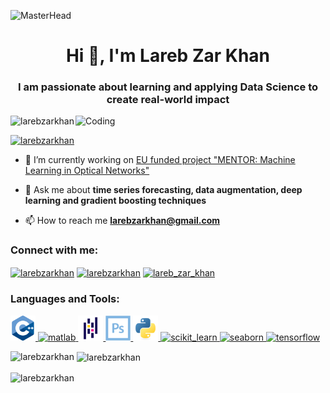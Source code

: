 ![MasterHead](https://media.licdn.com/dms/image/C4D12AQGD_su1k14bYA/article-cover_image-shrink_600_2000/0/1583217311227?e=2147483647&v=beta&t=s_7cvkGjyfNTp2x6mnsiPFUfbPhWyvnMIavE_na62bE)
<h1 align="center">Hi 👋, I'm Lareb Zar Khan</h1>
<h3 align="center"> I am passionate about learning and applying Data Science to create real-world impact</h3>

<img align="right" alt="Coding" width="400" src="https://uploads-ssl.webflow.com/5c19100c2b50073e6ee69da1/60d35967a853a1b14851703b_All%20the%20data%20(1).gif">

<p align="left"> <img src="https://komarev.com/ghpvc/?username=larebzarkhan&label=Profile%20views&color=0e75b6&style=flat" alt="larebzarkhan" /> </p>

<p align="left"> <a href="https://twitter.com/larebzarkhan" target="blank"><img src="https://img.shields.io/twitter/follow/larebzarkhan?logo=twitter&style=for-the-badge" alt="larebzarkhan" /></a> </p>

- 🔭 I’m currently working on [EU funded project "MENTOR: Machine Learning in Optical Networks"](https://mentor.astonphotonics.uk/)

- 💬 Ask me about **time series forecasting, data augmentation, deep learning and gradient boosting techniques**

- 📫 How to reach me **larebzarkhan@gmail.com**

<h3 align="left">Connect with me:</h3>
<p align="left">
<a href="https://twitter.com/larebzarkhan" target="blank"><img align="center" src="https://raw.githubusercontent.com/rahuldkjain/github-profile-readme-generator/master/src/images/icons/Social/twitter.svg" alt="larebzarkhan" height="30" width="40" /></a>
<a href="https://linkedin.com/in/larebzarkhan" target="blank"><img align="center" src="https://raw.githubusercontent.com/rahuldkjain/github-profile-readme-generator/master/src/images/icons/Social/linked-in-alt.svg" alt="larebzarkhan" height="30" width="40" /></a>
<a href="https://instagram.com/lareb_zar_khan" target="blank"><img align="center" src="https://raw.githubusercontent.com/rahuldkjain/github-profile-readme-generator/master/src/images/icons/Social/instagram.svg" alt="lareb_zar_khan" height="30" width="40" /></a>
</p>

<h3 align="left">Languages and Tools:</h3>
<p align="left"> <a href="https://www.w3schools.com/cpp/" target="_blank" rel="noreferrer"> <img src="https://raw.githubusercontent.com/devicons/devicon/master/icons/cplusplus/cplusplus-original.svg" alt="cplusplus" width="40" height="40"/> </a> <a href="https://www.mathworks.com/" target="_blank" rel="noreferrer"> <img src="https://upload.wikimedia.org/wikipedia/commons/2/21/Matlab_Logo.png" alt="matlab" width="40" height="40"/> </a> <a href="https://pandas.pydata.org/" target="_blank" rel="noreferrer"> <img src="https://raw.githubusercontent.com/devicons/devicon/2ae2a900d2f041da66e950e4d48052658d850630/icons/pandas/pandas-original.svg" alt="pandas" width="40" height="40"/> </a> <a href="https://www.photoshop.com/en" target="_blank" rel="noreferrer"> <img src="https://raw.githubusercontent.com/devicons/devicon/master/icons/photoshop/photoshop-line.svg" alt="photoshop" width="40" height="40"/> </a> <a href="https://www.python.org" target="_blank" rel="noreferrer"> <img src="https://raw.githubusercontent.com/devicons/devicon/master/icons/python/python-original.svg" alt="python" width="40" height="40"/> </a> <a href="https://scikit-learn.org/" target="_blank" rel="noreferrer"> <img src="https://upload.wikimedia.org/wikipedia/commons/0/05/Scikit_learn_logo_small.svg" alt="scikit_learn" width="40" height="40"/> </a> <a href="https://seaborn.pydata.org/" target="_blank" rel="noreferrer"> <img src="https://seaborn.pydata.org/_images/logo-mark-lightbg.svg" alt="seaborn" width="40" height="40"/> </a> <a href="https://www.tensorflow.org" target="_blank" rel="noreferrer"> <img src="https://www.vectorlogo.zone/logos/tensorflow/tensorflow-icon.svg" alt="tensorflow" width="40" height="40"/> </a> </p>

<p><img align="left" src="https://github-readme-stats.vercel.app/api/top-langs?username=larebzarkhan&show_icons=true&locale=en&layout=compact" alt="larebzarkhan" /></p>

<p>&nbsp;<img align="center" src="https://github-readme-stats.vercel.app/api?username=larebzarkhan&show_icons=true&locale=en" alt="larebzarkhan" /></p>

<p><img align="center" src="https://github-readme-streak-stats.herokuapp.com/?user=larebzarkhan&" alt="larebzarkhan" /></p>
